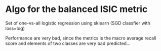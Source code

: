 # Algo for the balanced ISIC metric 

Set of one-vs-all logistic regression using sklearn (SGD classfier with loss=log)

Performance are very bad, since the metrics is the macro average recall score and elements of two classes are very bad predicted...

